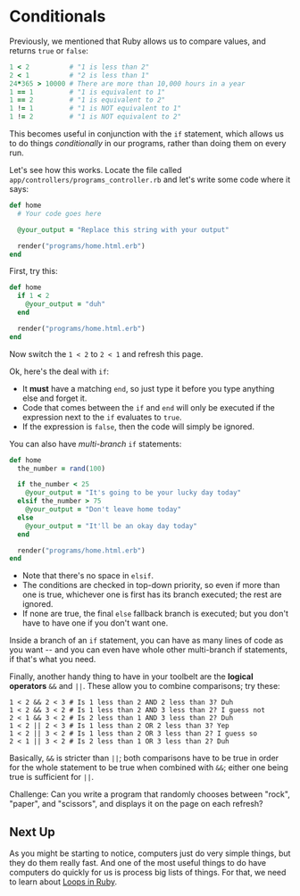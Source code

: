 # Conditionals

Previously, we mentioned that Ruby allows us to compare values, and returns `true` or `false`:

```ruby
1 < 2          # "1 is less than 2"
2 < 1          # "2 is less than 1"
24*365 > 10000 # There are more than 10,000 hours in a year
1 == 1         # "1 is equivalent to 1"
1 == 2         # "1 is equivalent to 2"
1 != 1         # "1 is NOT equivalent to 1"
1 != 2         # "1 is NOT equivalent to 2"
```

This becomes useful in conjunction with the `if` statement, which allows us to do things _conditionally_ in our programs, rather than doing them on every run.

Let's see how this works. Locate the file called `app/controllers/programs_controller.rb` and let's write some code where it says:

```ruby
def home
  # Your code goes here

  @your_output = "Replace this string with your output"

  render("programs/home.html.erb")
end
```

First, try this:

```ruby
def home
  if 1 < 2
    @your_output = "duh"
  end

  render("programs/home.html.erb")
end
```

Now switch the `1 < 2` to `2 < 1` and refresh this page.

Ok, here's the deal with `if`:

 - It **must** have a matching `end`, so just type it before you type anything else and forget it.
 - Code that comes between the `if` and `end` will only be executed if the expression next to the `if` evaluates to `true`.
 - If the expression is `false`, then the code will simply be ignored.

You can also have _multi-branch_ `if` statements:

```ruby
def home
  the_number = rand(100)

  if the_number < 25
    @your_output = "It's going to be your lucky day today"
  elsif the_number > 75
    @your_output = "Don't leave home today"
  else
    @your_output = "It'll be an okay day today"
  end

  render("programs/home.html.erb")
end
```

 - Note that there's no space in `elsif`.
 - The conditions are checked in top-down priority, so even if more than one is true, whichever one is first has its branch executed; the rest are ignored.
 -  If none are true, the final `else` fallback branch is executed; but you don't have to have one if you don't want one.

Inside a branch of an `if` statement, you can have as many lines of code as you want -- and you can even have whole other multi-branch if statements, if that's what you need.

Finally, another handy thing to have in your toolbelt are the **logical operators** `&&` and `||`. These allow you to combine comparisons; try these:

```
1 < 2 && 2 < 3 # Is 1 less than 2 AND 2 less than 3? Duh
1 < 2 && 3 < 2 # Is 1 less than 2 AND 3 less than 2? I guess not
2 < 1 && 3 < 2 # Is 2 less than 1 AND 3 less than 2? Duh
1 < 2 || 2 < 3 # Is 1 less than 2 OR 2 less than 3? Yep
1 < 2 || 3 < 2 # Is 1 less than 2 OR 3 less than 2? I guess so
2 < 1 || 3 < 2 # Is 2 less than 1 OR 3 less than 2? Duh
```

Basically, `&&` is stricter than `||`; both comparisons have to be true in order for the whole statement to be true when combined with `&&`; either one being true is sufficient for `||`.

Challenge: Can you write a program that randomly chooses between "rock", "paper", and "scissors", and displays it on the page on each refresh?

## Next Up

As you might be starting to notice, computers just do very simple things, but they do them really fast. And one of the most useful things to do have computers do quickly for us is process big lists of things. For that, we need to learn about [Loops in Ruby](loops-in-ruby.md).